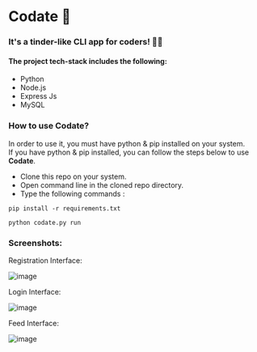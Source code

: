 # Codate 💑
### It's a tinder-like CLI app for coders! 👨‍💻

#### The project tech-stack includes the following:
<ul>
   <li>Python</li>
   <li>Node.js</li>
   <li>Express Js</li>
   <li>MySQL</li>
</ul>

### How to use Codate?
In order to use it, you must have python & pip installed on your system. <br/>
If you have python & pip installed, you can follow the steps below to use <b>Codate</b>.
<ul>
   <li>Clone this repo on your system.</li>
   <li>Open command line in the cloned repo directory.</li>
   <li>Type the following commands :</li>
</ul>

   ```
  pip install -r requirements.txt
  ```
  ```
  python codate.py run
  ```


### Screenshots:

Registration Interface:

![image](https://user-images.githubusercontent.com/73229823/124368455-d3a92600-dc7e-11eb-9cba-af6ab26a906b.png)

Login Interface:

![image](https://user-images.githubusercontent.com/73229823/124368502-40bcbb80-dc7f-11eb-9021-f5c84452c15b.png)

Feed Interface:

![image](https://user-images.githubusercontent.com/73229823/124368566-f0922900-dc7f-11eb-8371-cc5e70de2db7.png)


